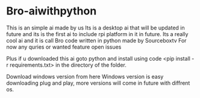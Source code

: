 # Bro-aiwithpython
This is an simple ai made by us
Its is a desktop ai that will be updated in future and its is the first ai to include rpi platform in it in future. 
Its a really cool ai and it is call Bro code written in python made by Sourceboxtv
For now any  quries or wanted feature open issues


Plus if u downloaded this ai goto python and install using code <pip install -r requirements.txt> in the directory of the folder.

<a herf="https://github.com/SourceBox-Tv/Bro-aiwithpython/releases/tag/1.2-alpha"> Download windows version from here </a>
 Windows version is easy downloading plug and play, more versions will come in future with diffrent os.
